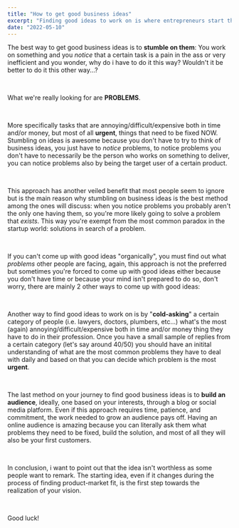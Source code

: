 ```yaml
---
title: "How to get good business ideas"
excerpt: "Finding good ideas to work on is where entrepreneurs start their business journey, there are 3 main ways to get good ideas..."
date: "2022-05-10"
---
```


The best way to get good business ideas is to **stumble on them**:
You work on something and you _notice_ that a certain task is a pain in the ass or very inefficient and you wonder, why do i have to do it this way? Wouldn't it be better to do it this other way...?

&nbsp;

What we're really looking for are **PROBLEMS**.

&nbsp;

More specifically tasks that are annoying/difficult/expensive both in time and/or money, but most of all **urgent**, things that need to be fixed NOW.
Stumbling on ideas is awesome because you don't have to try to think of business ideas, you just have to _notice_ problems, to notice problems you don't have to necessarily be the person who works on something to deliver, you can notice problems also by being the target user of a certain product.

&nbsp;

This approach has another veiled benefit that most people seem to ignore but is the main reason why stumbling on business ideas is the best method among the ones will discuss: when you notice problems you probably aren't the only one having them, so you're more likely going to solve a problem that _exists_.
This way you're exempt from the most common paradox in the startup world: solutions in search of a problem.

&nbsp;

If you can't come up with good ideas "organically", you must find out what _problems_ other people are facing, again, this approach is not the preferred but sometimes you're forced to come up with good ideas either because you don't have time or because your mind isn't prepared to do so, don't worry, there are mainly 2 other ways to come up with good ideas:

&nbsp;

Another way to find good ideas to work on is by "**cold-asking**" a certain category of people (i.e. lawyers, doctors, plumbers, etc...) what's the most (again) annoying/difficult/expensive both in time and/or money thing they have to do in their profession. Once you have a small sample of replies from a certain category (let's say around 40/50) you should have an initital understanding of what are the most common problems they have to deal with daily and based on that you can decide which problem is the most **urgent**.

&nbsp;

The last method on your journey to find good business ideas is to **build an audience**, ideally, one based on your interests, through a blog or social media platform. Even if this approach requires time, patience, and commitment, the work needed to grow an audience pays off.
Having an online audience is amazing because you can literally ask them what problems they need to be fixed, build the solution, and most of all they will also be your first customers.

&nbsp;

In conclusion, i want to point out that the idea isn't worthless as some people want to remark. The starting idea, even if it changes during the process of finding product-market fit, is the first step towards the realization of your vision.

&nbsp;

Good luck!
